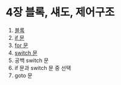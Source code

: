 # 4장 블록, 섀도, 제어구조

1. [블록](4.1.md)
2. [if 문](4.2.md)
3. [for 문](4.3.md)
4. [switch 문](4.4.md)
5. 공백 switch 문
6. if 문과 switch 문 중 선택
7. goto 문